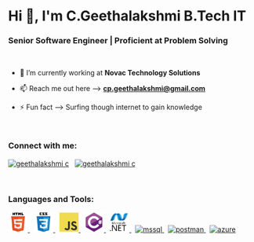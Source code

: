 <!--
### Hi there 👋
-->

<h1 align="left">Hi 👋, I'm C.Geethalakshmi B.Tech IT</h1>
<h3 align="left">Senior Software Engineer | Proficient at Problem Solving</h3>
</br>

- 🔭 I’m currently working at **Novac Technology Solutions**

- 📫 Reach me out here --> **cp.geethalakshmi@gmail.com**

- ⚡ Fun fact --> Surfing though internet to gain knowledge

</br>

<h3 align="left">Connect with me:</h3>
<p align="left">
<a href="https://www.linkedin.com/in/geethalakshmi-c-377122212/" target="blank"><img align="center" src="https://raw.githubusercontent.com/rahuldkjain/github-profile-readme-generator/master/src/images/icons/Social/linked-in-alt.svg" alt="geethalakshmi c" height="30" width="40" /></a> &nbsp
<a href="https://www.hackerrank.com/cp_geethalakshmi" target="blank"><img align="center" src="https://raw.githubusercontent.com/rahuldkjain/github-profile-readme-generator/master/src/images/icons/Social/hackerrank.svg" alt="geethalakshmi c" height="30" width="40" /></a>
</p>

</br>

<h3 align="left">Languages and Tools:</h3>
<p align="left"> 
   <a href="https://www.w3.org/html/" target="_blank"> 
     <img src="https://raw.githubusercontent.com/devicons/devicon/master/icons/html5/html5-original-wordmark.svg" alt="html5" width="40" height="40"/> </a> &nbsp
   <a href="https://www.w3schools.com/css/" target="_blank"> 
     <img src="https://raw.githubusercontent.com/devicons/devicon/master/icons/css3/css3-original-wordmark.svg" alt="css3" width="40" height="40"/> </a> &nbsp
    <a href="https://developer.mozilla.org/en-US/docs/Web/JavaScript" target="_blank"> 
    <img src="https://raw.githubusercontent.com/devicons/devicon/master/icons/javascript/javascript-original.svg" alt="javascript" width="40" height="40"/> </a> &nbsp
 
  <a href="https://www.w3schools.com/cs/" target="_blank"> 
    <img src="https://raw.githubusercontent.com/devicons/devicon/master/icons/csharp/csharp-original.svg" alt="csharp" width="40" height="40"/> </a> &nbsp
 
  <a href="https://dotnet.microsoft.com/" target="_blank"> 
    <img src="https://raw.githubusercontent.com/devicons/devicon/master/icons/dot-net/dot-net-original-wordmark.svg" alt="dotnet" width="40" height="40"/> </a> &nbsp
 

  <a href="https://www.microsoft.com/en-us/sql-server" target="_blank"> 
    <img src="https://www.svgrepo.com/show/303229/microsoft-sql-server-logo.svg" alt="mssql" width="40" height="40"/> </a>  &nbsp
  <a href="https://postman.com" target="_blank"> 
    <img src="https://www.vectorlogo.zone/logos/getpostman/getpostman-icon.svg" alt="postman" width="40" height="40"/> </a>  &nbsp
   <a href="https://azure.microsoft.com/en-in/" target="_blank"> 
    <img src="https://www.vectorlogo.zone/logos/microsoft_azure/microsoft_azure-icon.svg" alt="azure" width="40" height="40"/> </a> 
</p>

<!--
<p><img align="center" src="https://github-readme-stats.vercel.app/api/top-langs?username=geethalakshmic&show_icons=true&locale=en&layout=compact" alt="geethalakshmic" /></p>
-->





<!--
**geethalakshmic/geethalakshmic** is a ✨ _special_ ✨ repository because its `README.md` (this file) appears on your GitHub profile.

Here are some ideas to get you started:

- 🔭 I’m currently working on ...
- 🌱 I’m currently learning ...
- 👯 I’m looking to collaborate on ...
- 🤔 I’m looking for help with ...
- 💬 Ask me about ...
- 📫 How to reach me: ...
- 😄 Pronouns: ...
- ⚡ Fun fact: ...
-->
